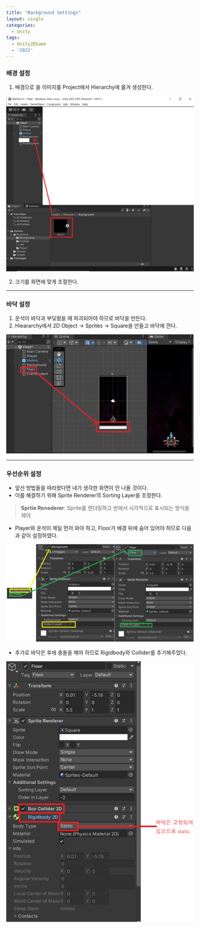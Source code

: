 ```yaml
---
title: "Background Settings"
layout: single
categories:
  - Unity
tags:
  - Unity2DGame
  - '2022'
---
```


### 배경 설정
1. 배경으로 쓸 이미지를 Project에서 Hierarchy에 옮겨 생성한다.

![background](/assets/images/2022_Background(1).png)

2. 크기를 화면에 맞게 조절한다.

---

### 바닥 설정
1. 운석이 바닥과 부딪혔을 때 파괴되어야 하므로 바닥을 만든다.
2. Hieararchy에서 2D Object -> Sprites -> Square을 만들고 바닥에 깐다.

![Floor](/assets/images/2022_Floor.png)

---

### 우선순위 설정
- 앞선 방법들을 따라왔다면 내가 생각한 화면이 안 나올 것이다.
- 이를 해결하기 위해 Sprite Renderer의 Sorting Layer을 조정한다.

> **Sprtie Renederer**: Sprite를 렌더링하고 씬에서 시각적으로 표시되는 방식을 제어

- Player와 운석이 제일 먼저 와야 하고, Floor가 배경 뒤에 숨어 있어야 하므로 다음과 같이 설정하였다.

![SortingLayer](/assets/images/2022_Background.png)

- 추가로 바닥은 후에 충돌을 해야 하므로 Rigidbody와 Collider를 추가해주었다. 

![Floor2](/assets/images/2022_Floor1.png)
